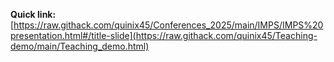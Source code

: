 **Quick link:** [https://raw.githack.com/quinix45/Conferences_2025/main/IMPS/IMPS%20presentation.html#/title-slide](https://raw.githack.com/quinix45/Teaching-demo/main/Teaching_demo.html)
